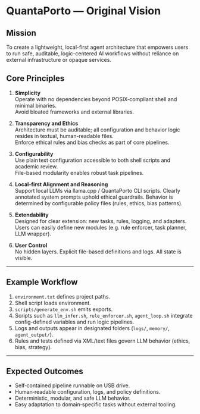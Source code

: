 # QuantaPorto — Original Vision

## Mission

To create a lightweight, local-first agent architecture that empowers users to run safe, auditable, logic-centered AI workflows without reliance on external infrastructure or opaque services.

## Core Principles

1. **Simplicity**  
   Operate with no dependencies beyond POSIX‑compliant shell and minimal binaries.  
   Avoid bloated frameworks and external libraries.

2. **Transparency and Ethics**  
   Architecture must be auditable; all configuration and behavior logic resides in textual, human-readable files.  
   Enforce ethical rules and bias checks as part of core pipelines.

3. **Configurability**  
   Use plain text configuration accessible to both shell scripts and academic review.  
   File-based modularity enables robust task pipelines.

4. **Local‑first Alignment and Reasoning**  
   Support local LLMs via llama.cpp / QuantaPorto CLI scripts. Clearly annotated system prompts uphold ethical guardrails.
   Behavior is determined by configurable policy files (rules, ethics, bias patterns).

5. **Extendability**  
   Designed for clear extension: new tasks, rules, logging, and adapters.  
   Users can easily define new modules (e.g. rule enforcer, task planner, LLM wrapper).

6. **User Control**  
   No hidden layers. Explicit file-based definitions and logs. All state is visible.

---

## Example Workflow

1. `environment.txt` defines project paths.
2. Shell script loads environment.
3. `scripts/generate_env.sh` emits exports.
4. Scripts such as `llm_infer.sh`, `rule_enforcer.sh`, `agent_loop.sh` integrate config-defined variables and run logic pipelines.
5. Logs and outputs appear in designated folders (`logs/`, `memory/`, `agent_output/`).
6. Rules and tests defined via XML/text files govern LLM behavior (ethics, bias, strategy).

---

## Expected Outcomes

- Self‑contained pipeline runnable on USB drive.
- Human‑readable configuration, logs, and policy definitions.
- Deterministic, modular, and safe LLM behavior.
- Easy adaptation to domain‑specific tasks without external tooling.
